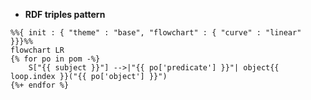 - **RDF triples pattern**
```mermaid
%%{ init : { "theme" : "base", "flowchart" : { "curve" : "linear" }}}%%
flowchart LR
{% for po in pom -%}
    S["{{ subject }}"] -->|"{{ po['predicate'] }}"| object{{ loop.index }}("{{ po['object'] }}")
{%+ endfor %}    
``` 

